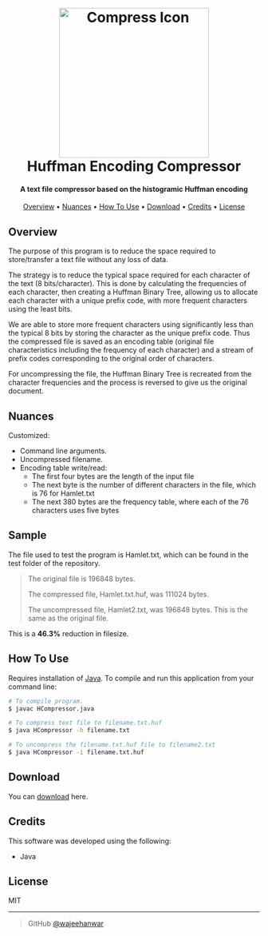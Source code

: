 <h1 align="center">
  <br>
  <a href="https://raw.githubusercontent.com/wajeehanwar/Huffman-Encoding-Text-Compressor"><img src="https://raw.githubusercontent.com/wajeehanwar/Huffman-Encoding-Text-Compressor/master/images/icon.jpeg" alt="Compress Icon" width="300"></a>
  <br>
  Huffman Encoding Compressor
  <br>
</h1>

<h4 align="center">A text file compressor based on the histogramic Huffman encoding</h4>

<p align="center">
<a href="#overview">Overview</a> •
<a href="#nuances">Nuances</a> •
  <a href="#how-to-use">How To Use</a> •
  <a href="#download">Download</a> •
  <a href="#credits">Credits</a> •
  <a href="#license">License</a>
</p>

## Overview

The purpose of this program is to reduce the space required to store/transfer a text file without any loss of data.

The strategy is to reduce the typical space required for each character of the text (8 bits/character). This is done by calculating the frequencies of each character, then creating a Huffman Binary Tree, allowing us to allocate each character with a unique prefix code, with more frequent characters using the least bits.

We are able to store more frequent characters using significantly less than the typical 8 bits by storing the character as the unique prefix code. Thus the compressed file is saved as an encoding table (original file characteristics including the frequency of each character) and a stream of prefix codes corresponding to the original order of characters.

For uncompressing the file, the Huffman Binary Tree is recreated from the character frequencies and the process is reversed to give us the original document.

## Nuances

Customized:

- Command line arguments.
- Uncompressed filename.
- Encoding table write/read:
  - The first four bytes are the length of the input file
  - The next byte is the number of different characters in the file, which is 76 for Hamlet.txt
  - The next 380 bytes are the frequency table, where each of the 76 characters uses five bytes

## Sample

The file used to test the program is Hamlet.txt, which can be found in the test folder of the repository.

> The original file is 196848 bytes.
>
> The compressed file, Hamlet.txt.huf, was 111024 bytes.
>
> The uncompressed file, Hamlet2.txt, was 196848 bytes. This is the same
> as the original file.

This is a **46.3%** reduction in filesize.

## How To Use

Requires installation of [Java](https://java.com/en/download/help/download_options.xml). To compile and run this application from your command line:

```bash
# To compile program.
$ javac HCompressor.java
```

```bash
# To compress text file to filename.txt.huf
$ java HCompressor -h filename.txt
```

```bash
# To uncompress the filename.txt.huf file to filename2.txt
$ java HCompressor -i filename.txt.huf
```

## Download

You can [download](https://github.com//wajeehanwar/Huffman-Encoding-Text-Compressor) here.

## Credits

This software was developed using the following:

- Java

## License

MIT

---

> GitHub [@wajeehanwar](https://github.com/wajeehanwar)
